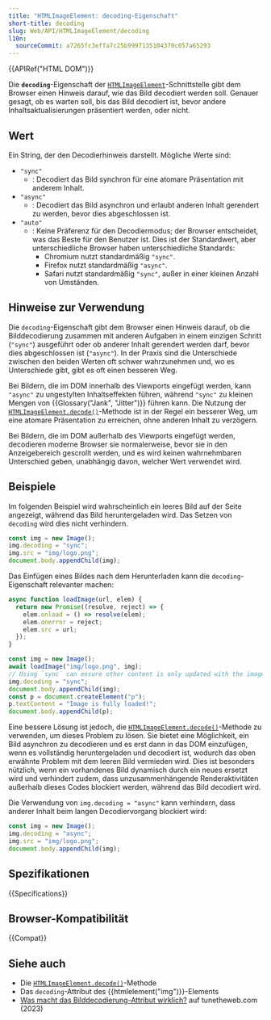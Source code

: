 ```yaml
---
title: "HTMLImageElement: decoding-Eigenschaft"
short-title: decoding
slug: Web/API/HTMLImageElement/decoding
l10n:
  sourceCommit: a7265fc3effa7c25b9997135104370c057a65293
---
```


{{APIRef("HTML DOM")}}

Die **`decoding`**-Eigenschaft der [`HTMLImageElement`](/de/docs/Web/API/HTMLImageElement)-Schnittstelle gibt dem Browser einen Hinweis darauf, wie das Bild decodiert werden soll. Genauer gesagt, ob es warten soll, bis das Bild decodiert ist, bevor andere Inhaltsaktualisierungen präsentiert werden, oder nicht.

## Wert

Ein String, der den Decodierhinweis darstellt. Mögliche Werte sind:

- `"sync"`
  - : Decodiert das Bild synchron für eine atomare Präsentation mit anderem Inhalt.
- `"async"`
  - : Decodiert das Bild asynchron und erlaubt anderen Inhalt gerendert zu werden, bevor dies abgeschlossen ist.
- `"auto"`
  - : Keine Präferenz für den Decodiermodus; der Browser entscheidet, was das Beste für den Benutzer ist. Dies ist der Standardwert, aber unterschiedliche Browser haben unterschiedliche Standards:
    - Chromium nutzt standardmäßig `"sync"`.
    - Firefox nutzt standardmäßig `"async"`.
    - Safari nutzt standardmäßig `"sync"`, außer in einer kleinen Anzahl von Umständen.

## Hinweise zur Verwendung

Die `decoding`-Eigenschaft gibt dem Browser einen Hinweis darauf, ob die Bilddecodierung zusammen mit anderen Aufgaben in einem einzigen Schritt (`"sync"`) ausgeführt oder ob anderer Inhalt gerendert werden darf, bevor dies abgeschlossen ist (`"async"`). In der Praxis sind die Unterschiede zwischen den beiden Werten oft schwer wahrzunehmen und, wo es Unterschiede gibt, gibt es oft einen besseren Weg.

Bei Bildern, die im DOM innerhalb des Viewports eingefügt werden, kann `"async"` zu ungestylten Inhaltseffekten führen, während `"sync"` zu kleinen Mengen von {{Glossary("Jank", "Jitter")}} führen kann. Die Nutzung der [`HTMLImageElement.decode()`](/de/docs/Web/API/HTMLImageElement/decode)-Methode ist in der Regel ein besserer Weg, um eine atomare Präsentation zu erreichen, ohne anderen Inhalt zu verzögern.

Bei Bildern, die im DOM außerhalb des Viewports eingefügt werden, decodieren moderne Browser sie normalerweise, bevor sie in den Anzeigebereich gescrollt werden, und es wird keinen wahrnehmbaren Unterschied geben, unabhängig davon, welcher Wert verwendet wird.

## Beispiele

Im folgenden Beispiel wird wahrscheinlich ein leeres Bild auf der Seite angezeigt, während das Bild heruntergeladen wird. Das Setzen von `decoding` wird dies nicht verhindern.

```js
const img = new Image();
img.decoding = "sync";
img.src = "img/logo.png";
document.body.appendChild(img);
```

Das Einfügen eines Bildes nach dem Herunterladen kann die `decoding`-Eigenschaft relevanter machen:

```js
async function loadImage(url, elem) {
  return new Promise((resolve, reject) => {
    elem.onload = () => resolve(elem);
    elem.onerror = reject;
    elem.src = url;
  });
}

const img = new Image();
await loadImage("img/logo.png", img);
// Using `sync` can ensure other content is only updated with the image
img.decoding = "sync";
document.body.appendChild(img);
const p = document.createElement("p");
p.textContent = "Image is fully loaded!";
document.body.appendChild(p);
```

Eine bessere Lösung ist jedoch, die [`HTMLImageElement.decode()`](/de/docs/Web/API/HTMLImageElement/decode)-Methode zu verwenden, um dieses Problem zu lösen. Sie bietet eine Möglichkeit, ein Bild asynchron zu decodieren und es erst dann in das DOM einzufügen, wenn es vollständig heruntergeladen und decodiert ist, wodurch das oben erwähnte Problem mit dem leeren Bild vermieden wird. Dies ist besonders nützlich, wenn ein vorhandenes Bild dynamisch durch ein neues ersetzt wird und verhindert zudem, dass unzusammenhängende Renderaktivitäten außerhalb dieses Codes blockiert werden, während das Bild decodiert wird.

Die Verwendung von `img.decoding = "async"` kann verhindern, dass anderer Inhalt beim langen Decodiervorgang blockiert wird:

```js
const img = new Image();
img.decoding = "async";
img.src = "img/logo.png";
document.body.appendChild(img);
```

## Spezifikationen

{{Specifications}}

## Browser-Kompatibilität

{{Compat}}

## Siehe auch

- Die [`HTMLImageElement.decode()`](/de/docs/Web/API/HTMLImageElement/decode)-Methode
- Das `decoding`-Attribut des {{htmlelement("img")}}-Elements
- [Was macht das Bilddecodierung-Attribut wirklich?](https://www.tunetheweb.com/blog/what-does-the-image-decoding-attribute-actually-do/) auf tunetheweb.com (2023)
